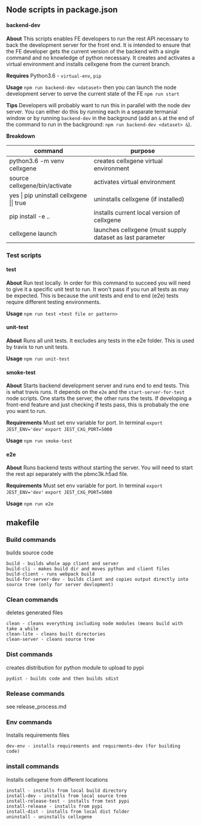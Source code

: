 ## Node scripts in package.json

#### backend-dev

**About** This scripts enables FE developers to run the rest API necessary to back the development server for the front end. It is intended to ensure that the FE developer gets the current version of the backend with a single command and no knowledge of python necessary. It creates and activates a virtual environment and installs cellxgene from the current branch.

**Requires** Python3.6 - `virtual-env`, `pip`

**Usage** `npm run backend-dev <dataset>` then you can launch the node development server to serve the current state of the FE `npm run start`

**Tips** Developers will probably want to run this in parallel with the node dev server. You can either do this by running each in a separate termanial window or by running `backend-dev` in the background (add an `&` at the end of the command to run in the background: `npm run backend-dev <dataset> &`).

**Breakdown**

| command                                  | purpose                                                   |
| ---------------------------------------- | --------------------------------------------------------- |
| python3.6 -m venv cellxgene              | creates cellxgene virtual environment                     |
| source cellxgene/bin/activate            | activates virtual environment                             |
| yes \| pip uninstall cellxgene \|\| true | uninstalls cellxgene (if installed)                       |
| pip install -e ..                        | installs current local version of cellxgene               |
| cellxgene launch                         | launches cellxgene (must supply dataset as last parameter |

### Test scripts

#### test

**About** Run test locally. In order for this command to succeed you will need to give it a specific unit test to run. It won't pass if you run all tests as may be expected. This is because the unit tests and end to end (e2e) tests require different testing environments.

**Usage** `npm run test <test file or pattern>`

#### unit-test

**About** Runs all unit tests. It excludes any tests in the e2e folder. This is used by travis to run unit tests.

**Usage** `npm run unit-test`

#### smoke-test

**About** Starts backend development server and runs end to end tests. This is what travis runs. It depends on the `e2e` and the `start-server-for-test` node scripts. One starts the server, the other runs the tests. If developing a front-end feature and just checking if tests pass, this is probabaly the one you want to run.

**Requirements** Must set env variable for port. In terminal `export JEST_ENV='dev'` `export JEST_CXG_PORT=5000`

**Usage** `npm run smoke-test`

#### e2e

**About** Runs backend tests without starting the server. You will need to start the rest api separately with the pbmc3k.h5ad file.

**Requirements** Must set env variable for port. In terminal `export JEST_ENV='dev'` `export JEST_CXG_PORT=5000`

**Usage** `npm run e2e`

## makefile

### Build commands

builds source code

```
build - builds whole app client and server
build-cli - makes build dir and moves python and client files
build-client - runs webpack build
build-for-server-dev - builds client and copies output directly into source tree (only for server devlopment)
```

### Clean commands

deletes generated files

```
clean - cleans everything including node modules (means build with take a while
clean-lite - cleans built directories
clean-server - cleans source tree
```

### Dist commands

creates distribution for python module to upload to pypi

```
pydist - builds code and then builds sdist
```

### Release commands

see release_process.md

### Env commands

Installs requirements files

```
dev-env - installs requirements and requirments-dev (for building code)
```

### install commands

Installs cellxgene from different locations

```
install - installs from local build directory
install-dev - installs from local source tree
install-release-test - installs from test pypi
install-release - installs from pypi
install-dist - installs from local dist folder
uninstall - uninstalls cellxgene
```

